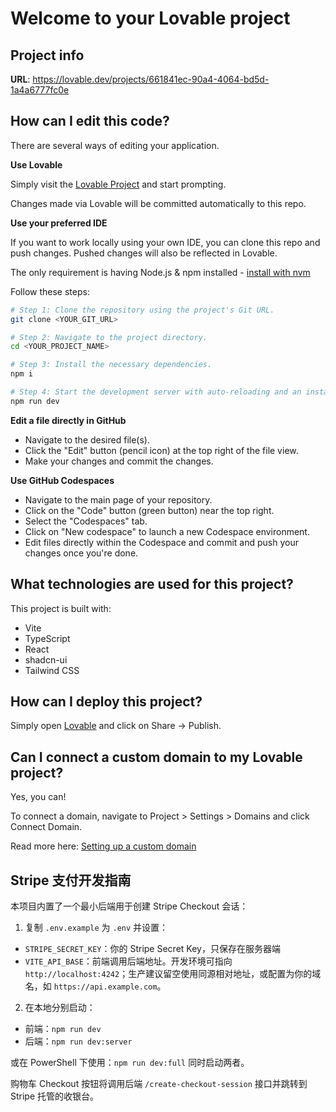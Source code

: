 # Welcome to your Lovable project

## Project info

**URL**: https://lovable.dev/projects/661841ec-90a4-4064-bd5d-1a4a6777fc0e

## How can I edit this code?

There are several ways of editing your application.

**Use Lovable**

Simply visit the [Lovable Project](https://lovable.dev/projects/661841ec-90a4-4064-bd5d-1a4a6777fc0e) and start prompting.

Changes made via Lovable will be committed automatically to this repo.

**Use your preferred IDE**

If you want to work locally using your own IDE, you can clone this repo and push changes. Pushed changes will also be reflected in Lovable.

The only requirement is having Node.js & npm installed - [install with nvm](https://github.com/nvm-sh/nvm#installing-and-updating)

Follow these steps:

```sh
# Step 1: Clone the repository using the project's Git URL.
git clone <YOUR_GIT_URL>

# Step 2: Navigate to the project directory.
cd <YOUR_PROJECT_NAME>

# Step 3: Install the necessary dependencies.
npm i

# Step 4: Start the development server with auto-reloading and an instant preview.
npm run dev
```

**Edit a file directly in GitHub**

- Navigate to the desired file(s).
- Click the "Edit" button (pencil icon) at the top right of the file view.
- Make your changes and commit the changes.

**Use GitHub Codespaces**

- Navigate to the main page of your repository.
- Click on the "Code" button (green button) near the top right.
- Select the "Codespaces" tab.
- Click on "New codespace" to launch a new Codespace environment.
- Edit files directly within the Codespace and commit and push your changes once you're done.

## What technologies are used for this project?

This project is built with:

- Vite
- TypeScript
- React
- shadcn-ui
- Tailwind CSS

## How can I deploy this project?

Simply open [Lovable](https://lovable.dev/projects/661841ec-90a4-4064-bd5d-1a4a6777fc0e) and click on Share -> Publish.

## Can I connect a custom domain to my Lovable project?

Yes, you can!

To connect a domain, navigate to Project > Settings > Domains and click Connect Domain.

Read more here: [Setting up a custom domain](https://docs.lovable.dev/tips-tricks/custom-domain#step-by-step-guide)

## Stripe 支付开发指南

本项目内置了一个最小后端用于创建 Stripe Checkout 会话：

1) 复制 `.env.example` 为 `.env` 并设置：

- `STRIPE_SECRET_KEY`：你的 Stripe Secret Key，只保存在服务器端
- `VITE_API_BASE`：前端调用后端地址。开发环境可指向 `http://localhost:4242`；生产建议留空使用同源相对地址，或配置为你的域名，如 `https://api.example.com`。

2) 在本地分别启动：

- 前端：`npm run dev`
- 后端：`npm run dev:server`

或在 PowerShell 下使用：`npm run dev:full` 同时启动两者。

购物车 Checkout 按钮将调用后端 `/create-checkout-session` 接口并跳转到 Stripe 托管的收银台。
